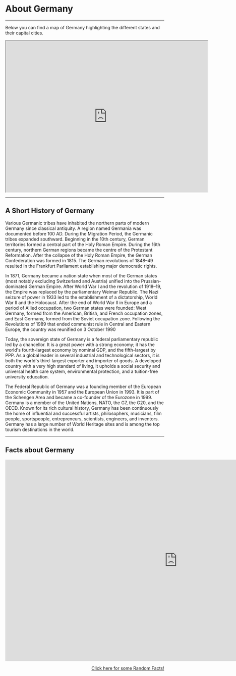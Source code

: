 <h1>About Germany</h1>
<hr>
<p>
Below you can find a map of Germany highlighting the different states and their capital cities.
</p>
<iframe src="https://www.google.com/maps/d/embed?mid=16isxldHMBllsZAhC0F3UZP8D2AXJptu7" width="640" height="480"></iframe>
<hr>
<h2> A Short History of Germany</h2>
<p>Various Germanic tribes have inhabited the northern parts of modern Germany since classical antiquity. A region named Germania was documented before 100 AD. During the Migration Period, the Germanic tribes expanded southward. Beginning in the 10th century, German territories formed a central part of the Holy Roman Empire. During the 16th century, northern German regions became the centre of the Protestant Reformation. After the collapse of the Holy Roman Empire, the German Confederation was formed in 1815. The German revolutions of 1848–49 resulted in the Frankfurt Parliament establishing major democratic rights.</p>
<p>In 1871, Germany became a nation state when most of the German states (most notably excluding Switzerland and Austria) unified into the Prussian-dominated German Empire. After World War I and the revolution of 1918–19, the Empire was replaced by the parliamentary Weimar Republic. The Nazi seizure of power in 1933 led to the establishment of a dictatorship, World War II and the Holocaust. After the end of World War II in Europe and a period of Allied occupation, two German states were founded: West Germany, formed from the American, British, and French occupation zones, and East Germany, formed from the Soviet occupation zone. Following the Revolutions of 1989 that ended communist rule in Central and Eastern Europe, the country was reunified on 3 October 1990</p>
<p>Today, the sovereign state of Germany is a federal parliamentary republic led by a chancellor. It is a great power with a strong economy; it has the world's fourth-largest economy by nominal GDP, and the fifth-largest by PPP. As a global leader in several industrial and technological sectors, it is both the world's third-largest exporter and importer of goods. A developed country with a very high standard of living, it upholds a social security and universal health care system, environmental protection, and a tuition-free university education.</p>
<p>The Federal Republic of Germany was a founding member of the European Economic Community in 1957 and the European Union in 1993. It is part of the Schengen Area and became a co-founder of the Eurozone in 1999. Germany is a member of the United Nations, NATO, the G7, the G20, and the OECD. Known for its rich cultural history, Germany has been continuously the home of influential and successful artists, philosophers, musicians, film people, sportspeople, entrepreneurs, scientists, engineers, and inventors. Germany has a large number of World Heritage sites and is among the top tourism destinations in the world.</p>
<hr>
<h2> Facts about Germany </h2>
<iframe src="https://h5p.org/h5p/embed/398036" width="1090" height="638" frameborder="0" allowfullscreen="allowfullscreen"></iframe><script src="https://h5p.org/sites/all/modules/h5p/library/js/h5p-resizer.js" charset="UTF-8"></script>

<p>
  <a style="float:right;" href="RandomFacts.html">Click here for some Random Facts!</a>
  </p>
